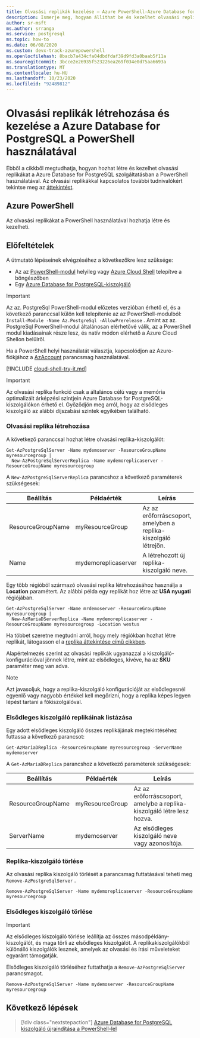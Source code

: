 ```yaml
---
title: Olvasási replikák kezelése – Azure PowerShell-Azure Database for PostgreSQL
description: Ismerje meg, hogyan állíthat be és kezelhet olvasási replikákat Azure Database for PostgreSQL a PowerShell használatával.
author: sr-msft
ms.author: srranga
ms.service: postgresql
ms.topic: how-to
ms.date: 06/08/2020
ms.custom: devx-track-azurepowershell
ms.openlocfilehash: 8bacb7a434cfa04dbdfdaf39d9fd3a0baab5f11a
ms.sourcegitcommit: 3bcce2e26935f523226ea269f034e0d75aa6693a
ms.translationtype: MT
ms.contentlocale: hu-HU
ms.lasthandoff: 10/23/2020
ms.locfileid: "92489812"
---
```

# <a name="how-to-create-and-manage-read-replicas-in-azure-database-for-postgresql-using-powershell"></a>Olvasási replikák létrehozása és kezelése a Azure Database for PostgreSQL a PowerShell használatával

Ebből a cikkből megtudhatja, hogyan hozhat létre és kezelhet olvasási replikákat a Azure Database for PostgreSQL szolgáltatásban a PowerShell használatával. Az olvasási replikákkal kapcsolatos további tudnivalókért tekintse meg az [áttekintést](concepts-read-replicas.md).

## <a name="azure-powershell"></a>Azure PowerShell

Az olvasási replikákat a PowerShell használatával hozhatja létre és kezelheti.

## <a name="prerequisites"></a>Előfeltételek

A útmutató lépéseinek elvégzéséhez a következőkre lesz szüksége:

- Az az [PowerShell-modul](/powershell/azure/install-az-ps) helyileg vagy [Azure Cloud Shell](https://shell.azure.com/) telepítve a böngészőben
- Egy [Azure Database for PostgreSQL-kiszolgáló](quickstart-create-postgresql-server-database-using-azure-powershell.md)

> [!IMPORTANT]
> Az az. PostgreSql PowerShell-modul előzetes verzióban érhető el, és a következő paranccsal külön kell telepítenie az az PowerShell-modulból: `Install-Module -Name Az.PostgreSql -AllowPrerelease` .
> Amint az az. PostgreSql PowerShell-modul általánosan elérhetővé válik, az a PowerShell modul kiadásainak része lesz, és natív módon elérhető a Azure Cloud Shellon belülről.

Ha a PowerShell helyi használatát választja, kapcsolódjon az Azure-fiókjához a [AzAccount](/powershell/module/az.accounts/connect-azaccount) parancsmag használatával.

[!INCLUDE [cloud-shell-try-it.md](../../includes/cloud-shell-try-it.md)]

> [!IMPORTANT]
> Az olvasási replika funkció csak a általános célú vagy a memória optimalizált árképzési szintjein Azure Database for PostgreSQL-kiszolgálókon érhető el. Győződjön meg arról, hogy az elsődleges kiszolgáló az alábbi díjszabási szintek egyikében található.

### <a name="create-a-read-replica"></a>Olvasási replika létrehozása

A következő paranccsal hozhat létre olvasási replika-kiszolgálót:

```azurepowershell-interactive
Get-AzPostgreSqlServer -Name mydemoserver -ResourceGroupName myresourcegroup |
  New-AzPostgreSqlServerReplica -Name mydemoreplicaserver -ResourceGroupName myresourcegroup
```

A `New-AzPostgreSqlServerReplica` parancshoz a következő paraméterek szükségesek:

| Beállítás | Példaérték | Leírás  |
| --- | --- | --- |
| ResourceGroupName |  myResourceGroup |  Az az erőforráscsoport, amelyben a replika-kiszolgáló létrejön.  |
| Name | mydemoreplicaserver | A létrehozott új replika-kiszolgáló neve. |

Egy több régióból származó olvasási replika létrehozásához használja a **Location** paramétert. Az alábbi példa egy replikát hoz létre az **USA nyugati** régiójában.

```azurepowershell-interactive
Get-AzPostgreSqlServer -Name mrdemoserver -ResourceGroupName myresourcegroup |
  New-AzMariaDServerReplica -Name mydemoreplicaserver -ResourceGroupName myresourcegroup -Location westus
```

Ha többet szeretne megtudni arról, hogy mely régiókban hozhat létre replikát, látogasson el a [replika áttekintése című cikkben](concepts-read-replicas.md).

Alapértelmezés szerint az olvasási replikák ugyanazzal a kiszolgáló-konfigurációval jönnek létre, mint az elsődleges, kivéve, ha az **SKU** paraméter meg van adva.

> [!NOTE]
> Azt javasoljuk, hogy a replika-kiszolgáló konfigurációját az elsődlegesnél egyenlő vagy nagyobb értékkel kell megőrizni, hogy a replika képes legyen lépést tartani a főkiszolgálóval.

### <a name="list-replicas-for-a-primary-server"></a>Elsődleges kiszolgáló replikáinak listázása

Egy adott elsődleges kiszolgáló összes replikájának megtekintéséhez futtassa a következő parancsot:

```azurepowershell-interactive
Get-AzMariaDReplica -ResourceGroupName myresourcegroup -ServerName mydemoserver
```

A `Get-AzMariaDReplica` parancshoz a következő paraméterek szükségesek:

| Beállítás | Példaérték | Leírás  |
| --- | --- | --- |
| ResourceGroupName |  myResourceGroup |  Az az erőforráscsoport, amelybe a replika-kiszolgáló létre lesz hozva.  |
| ServerName | mydemoserver | Az elsődleges kiszolgáló neve vagy azonosítója. |

### <a name="delete-a-replica-server"></a>Replika-kiszolgáló törlése

Az olvasási replika kiszolgáló törlését a parancsmag futtatásával teheti meg `Remove-AzPostgreSqlServer` .

```azurepowershell-interactive
Remove-AzPostgreSqlServer -Name mydemoreplicaserver -ResourceGroupName myresourcegroup
```

### <a name="delete-a-primary-server"></a>Elsődleges kiszolgáló törlése

> [!IMPORTANT]
> Az elsődleges kiszolgáló törlése leállítja az összes másodpéldány-kiszolgálót, és maga törli az elsődleges kiszolgálót. A replikakiszolgálókból különálló kiszolgálók lesznek, amelyek az olvasási és írási műveleteket egyaránt támogatják.

Elsődleges kiszolgáló törléséhez futtathatja a `Remove-AzPostgreSqlServer` parancsmagot.

```azurepowershell-interactive
Remove-AzPostgreSqlServer -Name mydemoserver -ResourceGroupName myresourcegroup
```

## <a name="next-steps"></a>Következő lépések

> [!div class="nextstepaction"]
> [Azure Database for PostgreSQL kiszolgáló újraindítása a PowerShell-lel](howto-restart-server-powershell.md)